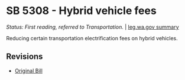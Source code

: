 # SB 5308 - Hybrid vehicle fees
*Status: First reading, referred to Transportation.* | [leg.wa.gov summary](https://app.leg.wa.gov/billsummary?BillNumber=5308&Year=2021)

Reducing certain transportation electrification fees on hybrid vehicles.

## Revisions
* [Original Bill](1/)
